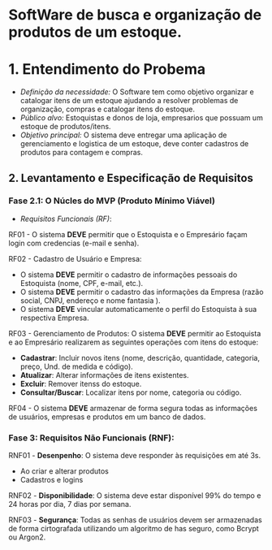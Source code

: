 # SoftWare de busca e organização de produtos de um estoque.

# 1. Entendimento do Probema
- *Definição da necessidade:* O Software tem como objetivo organizar e catalogar itens de um estoque ajudando a resolver problemas de organização, compras e catalogar itens do estoque.
- *Público alvo:* Estoquistas e donos de loja, empresarios que possuam um estoque de produtos/itens.
- *Objetivo principal:* O sistema deve entregar uma aplicação de gerenciamento e logistica de um estoque, deve conter cadastros de produtos para contagem e compras.

## 2. Levantamento e Especificação de Requisitos

### Fase 2.1: __O Núcles do MVP (Produto Mínimo Viável)__
- *Requisitos Funcionais (RF)*:
  
RF01 - O sistema __DEVE__ permitir que o Estoquista e o Empresário façam login com credencias (e-mail e senha).

RF02 - Cadastro de Usuário e Empresa:
- O sistema __DEVE__ permitir o cadastro de informações pessoais do Estoquista (nome, CPF, e-mail, etc.).
- O sistema __DEVE__ permitir o cadastro das informações da Empresa (razão social, CNPJ, endereço e nome fantasia ).
- O sistema __DEVE__ vincular automaticamente o perfil do Estoquista à sua respectiva Empresa.

RF03 - Gerenciamento de Produtos: O sistema __DEVE__ permitir ao Estoquista e ao Empresário realizarem as seguintes operações com itens do estoque:
- __Cadastrar__: Incluir novos itens (nome, descrição, quantidade, categoria, preço, Und. de medida e código).
- __Atualizar__:  Alterar informações de itens existentes.
- __Excluir__: Remover itenss do estoque.
- __Consultar/Buscar__: Localizar itens por nome, categoria ou código.
  
RF04 - O sistema __DEVE__ armazenar de forma segura todas as informações de usuários, empresas e produtos em um banco de dados.

### Fase 3: __Requisitos Não Funcionais (RNF)__:

RNF01 - __Desenpenho__: O sistema deve responder às requisições em até 3s.
- Ao criar e alterar produtos
- Cadastros e logins

RNF02 - __Disponibilidade__: O sistema deve estar disponível 99% do tempo e 24 horas por dia, 7 dias por semana.

RNF03 - __Segurança__: Todas as senhas de usuários devem ser armazenadas de forma cirtografada utilizando um algoritmo de has seguro, como Bcrypt ou Argon2.

